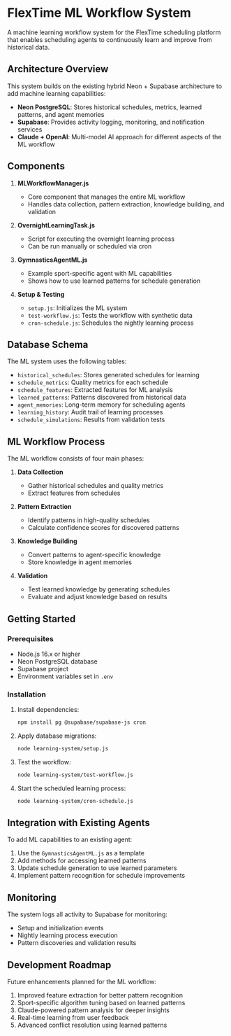 # FlexTime ML Workflow System

A machine learning workflow system for the FlexTime scheduling platform that enables scheduling agents to continuously learn and improve from historical data.

## Architecture Overview

This system builds on the existing hybrid Neon + Supabase architecture to add machine learning capabilities:

- **Neon PostgreSQL**: Stores historical schedules, metrics, learned patterns, and agent memories
- **Supabase**: Provides activity logging, monitoring, and notification services
- **Claude + OpenAI**: Multi-model AI approach for different aspects of the ML workflow

## Components

1. **MLWorkflowManager.js**
   - Core component that manages the entire ML workflow
   - Handles data collection, pattern extraction, knowledge building, and validation

2. **OvernightLearningTask.js**
   - Script for executing the overnight learning process
   - Can be run manually or scheduled via cron

3. **GymnasticsAgentML.js**
   - Example sport-specific agent with ML capabilities
   - Shows how to use learned patterns for schedule generation

4. **Setup & Testing**
   - `setup.js`: Initializes the ML system
   - `test-workflow.js`: Tests the workflow with synthetic data
   - `cron-schedule.js`: Schedules the nightly learning process

## Database Schema

The ML system uses the following tables:

- `historical_schedules`: Stores generated schedules for learning
- `schedule_metrics`: Quality metrics for each schedule
- `schedule_features`: Extracted features for ML analysis
- `learned_patterns`: Patterns discovered from historical data
- `agent_memories`: Long-term memory for scheduling agents
- `learning_history`: Audit trail of learning processes
- `schedule_simulations`: Results from validation tests

## ML Workflow Process

The ML workflow consists of four main phases:

1. **Data Collection**
   - Gather historical schedules and quality metrics
   - Extract features from schedules

2. **Pattern Extraction**
   - Identify patterns in high-quality schedules
   - Calculate confidence scores for discovered patterns

3. **Knowledge Building**
   - Convert patterns to agent-specific knowledge
   - Store knowledge in agent memories

4. **Validation**
   - Test learned knowledge by generating schedules
   - Evaluate and adjust knowledge based on results

## Getting Started

### Prerequisites

- Node.js 16.x or higher
- Neon PostgreSQL database
- Supabase project
- Environment variables set in `.env`

### Installation

1. Install dependencies:
   ```bash
   npm install pg @supabase/supabase-js cron
   ```

2. Apply database migrations:
   ```bash
   node learning-system/setup.js
   ```

3. Test the workflow:
   ```bash
   node learning-system/test-workflow.js
   ```

4. Start the scheduled learning process:
   ```bash
   node learning-system/cron-schedule.js
   ```

## Integration with Existing Agents

To add ML capabilities to an existing agent:

1. Use the `GymnasticsAgentML.js` as a template
2. Add methods for accessing learned patterns
3. Update schedule generation to use learned parameters
4. Implement pattern recognition for schedule improvements

## Monitoring

The system logs all activity to Supabase for monitoring:

- Setup and initialization events
- Nightly learning process execution
- Pattern discoveries and validation results

## Development Roadmap

Future enhancements planned for the ML workflow:

1. Improved feature extraction for better pattern recognition
2. Sport-specific algorithm tuning based on learned patterns
3. Claude-powered pattern analysis for deeper insights
4. Real-time learning from user feedback
5. Advanced conflict resolution using learned patterns
